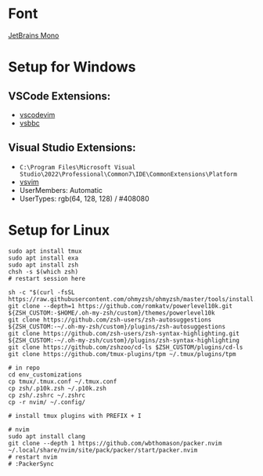 # Font
[JetBrains Mono](https://www.jetbrains.com/lp/mono/)

# Setup for Windows
## VSCode Extensions:
- [vscodevim](https://marketplace.visualstudio.com/items?itemName=vscodevim.vim)
- [vsbbc](https://marketplace.visualstudio.com/items?itemName=aichelberg2.vsbbc)

## Visual Studio Extensions:
- `C:\Program Files\Microsoft Visual Studio\2022\Professional\Common7\IDE\CommonExtensions\Platform`
- [vsvim](https://marketplace.visualstudio.com/items?itemName=JaredParMSFT.VsVim)
- UserMembers: Automatic
- UserTypes: rgb(64, 128, 128) / #408080

# Setup for Linux
```
sudo apt install tmux
sudo apt install exa
sudo apt install zsh
chsh -s $(which zsh)
# restart session here

sh -c "$(curl -fsSL https://raw.githubusercontent.com/ohmyzsh/ohmyzsh/master/tools/install.sh)"
git clone --depth=1 https://github.com/romkatv/powerlevel10k.git ${ZSH_CUSTOM:-$HOME/.oh-my-zsh/custom}/themes/powerlevel10k
git clone https://github.com/zsh-users/zsh-autosuggestions ${ZSH_CUSTOM:-~/.oh-my-zsh/custom}/plugins/zsh-autosuggestions
git clone https://github.com/zsh-users/zsh-syntax-highlighting.git ${ZSH_CUSTOM:-~/.oh-my-zsh/custom}/plugins/zsh-syntax-highlighting
git clone https://github.com/zshzoo/cd-ls $ZSH_CUSTOM/plugins/cd-ls
git clone https://github.com/tmux-plugins/tpm ~/.tmux/plugins/tpm

# in repo
cd env_customizations
cp tmux/.tmux.conf ~/.tmux.conf
cp zsh/.p10k.zsh ~/.p10k.zsh
cp zsh/.zshrc ~/.zshrc
cp -r nvim/ ~/.config/

# install tmux plugins with PREFIX + I

# nvim
sudo apt install clang
git clone --depth 1 https://github.com/wbthomason/packer.nvim ~/.local/share/nvim/site/pack/packer/start/packer.nvim
# restart nvim
# :PackerSync

```
